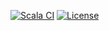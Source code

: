 <!-- Badges: paste near the top of README.md -->
[![Scala CI](https://github.com/OWNER/REPO/actions/workflows/scala-ci.yml/badge.svg)](https://github.com/OWNER/REPO/actions/workflows/scala-ci.yml)
[![License](https://img.shields.io/badge/License-Apache_2.0-blue.svg)](LICENSE)
